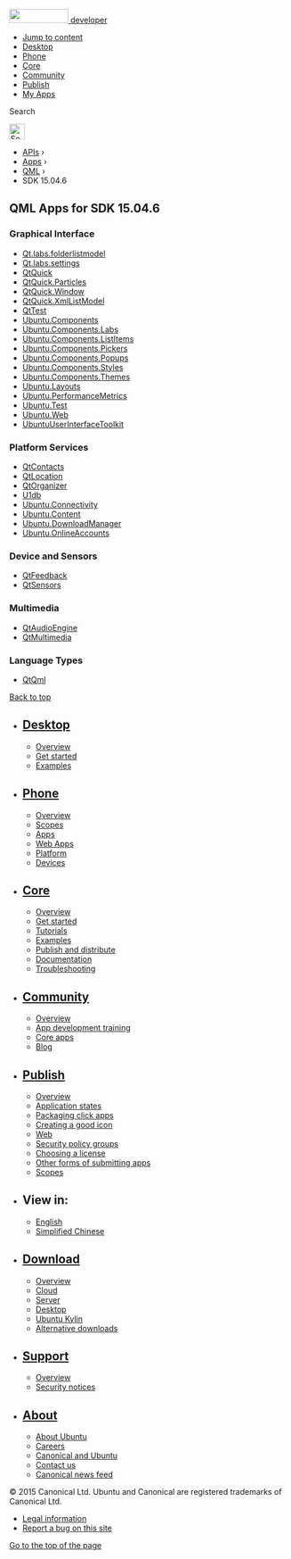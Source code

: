 <a href="https://developer.ubuntu.com/" class="logo-ubuntu"><img src="https://developer.ubuntu.com/assets/sites/ubuntu/latest/u/img/logos/logo-ubuntu-orange.svg" width="106" height="25" /> <span>developer</span></a>

-   [Jump to content](index.html#main-content)
-   [Desktop](https://developer.ubuntu.com/en/desktop/)
-   [Phone](https://developer.ubuntu.com/en/phone/)
-   [Core](https://developer.ubuntu.com/core)
-   [Community](https://developer.ubuntu.com/en/community/)
-   [Publish](https://developer.ubuntu.com/en/publish/)
-   [My Apps](https://myapps.developer.ubuntu.com/)

Search

<img src="https://developer.ubuntu.com/assets/sites/ubuntu/latest/u/img/search-white.svg" alt="Search" height="28" />

-   [APIs](../../../index.html) ›
-   [Apps](../../index.html) ›
-   [QML](../index.html) ›
-   SDK 15.04.6

<!-- -->

QML Apps for SDK 15.04.6
------------------------

### Graphical Interface

-   [Qt.labs.folderlistmodel](Qt.labs.folderlistmodel/index.html)
-   [Qt.labs.settings](Qt.labs.settings/index.html)
-   [QtQuick](QtQuick/index.html)
-   [QtQuick.Particles](QtQuick.Particles/index.html)
-   [QtQuick.Window](QtQuick.Window/index.html)
-   [QtQuick.XmlListModel](QtQuick.XmlListModel/index.html)
-   [QtTest](QtTest/index.html)
-   [Ubuntu.Components](Ubuntu.Components/index.html)
-   [Ubuntu.Components.Labs](Ubuntu.Components.Labs/index.html)
-   [Ubuntu.Components.ListItems](Ubuntu.Components.ListItems/index.html)
-   [Ubuntu.Components.Pickers](Ubuntu.Components.Pickers/index.html)
-   [Ubuntu.Components.Popups](Ubuntu.Components.Popups/index.html)
-   [Ubuntu.Components.Styles](Ubuntu.Components.Styles/index.html)
-   [Ubuntu.Components.Themes](Ubuntu.Components.Themes/index.html)
-   [Ubuntu.Layouts](Ubuntu.Layouts/index.html)
-   [Ubuntu.PerformanceMetrics](Ubuntu.PerformanceMetrics/index.html)
-   [Ubuntu.Test](Ubuntu.Test/index.html)
-   [Ubuntu.Web](Ubuntu.Web/index.html)
-   [UbuntuUserInterfaceToolkit](UbuntuUserInterfaceToolkit/index.html)

### Platform Services

-   [QtContacts](QtContacts/index.html)
-   [QtLocation](QtLocation/index.html)
-   [QtOrganizer](QtOrganizer/index.html)
-   [U1db](U1db/index.html)
-   [Ubuntu.Connectivity](Ubuntu.Connectivity/index.html)
-   [Ubuntu.Content](Ubuntu.Content/index.html)
-   [Ubuntu.DownloadManager](Ubuntu.DownloadManager/index.html)
-   [Ubuntu.OnlineAccounts](Ubuntu.OnlineAccounts/index.html)

### Device and Sensors

-   [QtFeedback](QtFeedback/index.html)
-   [QtSensors](QtSensors/index.html)

### Multimedia

-   [QtAudioEngine](QtAudioEngine/index.html)
-   [QtMultimedia](QtMultimedia/index.html)

### Language Types

-   [QtQml](QtQml/index.html)

[Back to top](index.html#)

-   [Desktop](https://developer.ubuntu.com/en/desktop/)
    ---------------------------------------------------

    -   [Overview](https://developer.ubuntu.com/en/desktop/)
    -   [Get started](http://snapcraft.io/?utm_source=developer.ubuntu.com&utm_medium=devportal&utm_term=snaps%20snapcraft%20desktop&utm_content=menu&utm_campaign=duc_snappers)
    -   [Examples](https://github.com/ubuntu/snappy-playpen)

-   [Phone](https://developer.ubuntu.com/en/phone/)
    -----------------------------------------------

    -   [Overview](https://developer.ubuntu.com/en/phone/)
    -   [Scopes](https://developer.ubuntu.com/en/phone/scopes/)
    -   [Apps](https://developer.ubuntu.com/en/phone/apps/)
    -   [Web Apps](https://developer.ubuntu.com/en/phone/web/)
    -   [Platform](https://developer.ubuntu.com/en/phone/platform/)
    -   [Devices](https://developer.ubuntu.com/en/phone/devices/)

-   [Core](https://developer.ubuntu.com/core)
    -----------------------------------------

    -   [Overview](https://developer.ubuntu.com/core)
    -   [Get started](https://developer.ubuntu.com/core/get-started)
    -   [Tutorials](https://developer.ubuntu.com/core/tutorials)
    -   [Examples](https://developer.ubuntu.com/core/examples)
    -   [Publish and distribute](https://developer.ubuntu.com/core/publish-and-distribute)
    -   [Documentation](https://developer.ubuntu.com/core/documentation)
    -   [Troubleshooting](https://developer.ubuntu.com/core/troubleshooting)

-   [Community](https://developer.ubuntu.com/en/community/)
    -------------------------------------------------------

    -   [Overview](https://developer.ubuntu.com/en/community/)
    -   [App development training](https://developer.ubuntu.com/en/community/training/)
    -   [Core apps](https://developer.ubuntu.com/en/community/core-apps/)
    -   [Blog](https://developer.ubuntu.com/en/community/blog/)

-   [Publish](https://developer.ubuntu.com/en/publish/)
    ---------------------------------------------------

    -   [Overview](https://developer.ubuntu.com/en/publish/)
    -   [Application states](https://developer.ubuntu.com/en/publish/application-states/)
    -   [Packaging click apps](https://developer.ubuntu.com/en/publish/packaging-click-apps/)
    -   [Creating a good icon](https://developer.ubuntu.com/en/publish/creating-a-good-icon/)
    -   [Web](https://developer.ubuntu.com/en/publish/web/)
    -   [Security policy groups](https://developer.ubuntu.com/en/publish/security-policy-groups/)
    -   [Choosing a license](https://developer.ubuntu.com/en/publish/choosing-a-license/)
    -   [Other forms of submitting apps](https://developer.ubuntu.com/en/publish/other-forms-of-submitting-apps/)
    -   [Scopes](https://developer.ubuntu.com/en/publish/scopes/)

-   View in:
    --------

    -   [English](index.html "Change to language: English")
    -   [Simplified Chinese](index.html "Change to language: Simplified Chinese")

-   [Download](http://ubuntu.com/download/)
    ---------------------------------------

    -   [Overview](http://ubuntu.com/download)
    -   [Cloud](http://ubuntu.com/download/cloud)
    -   [Server](http://ubuntu.com/download/server)
    -   [Desktop](http://ubuntu.com/download/desktop)
    -   [Ubuntu Kylin](http://ubuntu.com/download/ubuntu-kylin)
    -   [Alternative downloads](http://ubuntu.com/download/alternative-downloads)

-   [Support](http://ubuntu.com/support/)
    -------------------------------------

    -   [Overview](http://ubuntu.com/support)
    -   [Security notices](http://www.ubuntu.com/usn/)

-   [About](http://ubuntu.com/about/)
    ---------------------------------

    -   [About Ubuntu](http://ubuntu.com/about/about-ubuntu)
    -   [Careers](http://www.canonical.com/careers)
    -   [Canonical and Ubuntu](http://ubuntu.com/about/canonical-and-ubuntu)
    -   [Contact us](http://ubuntu.com/about/contact-us)
    -   [Canonical news feed](http://insights.ubuntu.com/feed/)

© 2015 Canonical Ltd. Ubuntu and Canonical are registered trademarks of Canonical Ltd.

-   [Legal information](http://www.ubuntu.com/legal)
-   [Report a bug on this site](https://bugs.launchpad.net/developer-ubuntu-com/)

<span class="accessibility-aid">[Go to the top of the page](index.html#)</span>
